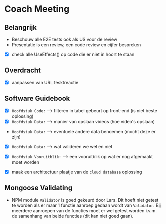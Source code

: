 # Coach Meeting

## Belangrijk

* Beschouw alle E2E tests ook als US voor de review
* Presentatie is een review, een code review en cijfer bespreken
- [x] check alle UseEffects() op code die er niet in hoort te staan

## Overdracht
- [x] aanpassen van URL tesktreactie

## Software Guidebook
- [x] ```Hoofdstuk Code:```         --> filteren in tabel gebeurt op front-end (is niet beste oplossing)
- [x] ```Hoofdstuk Data:```         --> manier van opslaan videos (hoe video's opslaan)
- ```Hoofdstuk Data:```         --> eventuele andere data benoemen (mocht deze er zijn)
- [x] ```Hoofdstuk Data:```         --> wat valideren we wel en niet
- [x] ```Hoofdstuk Vooruitblik:```  --> een vooruitblik op wat er nog afgemaakt moet worden
- [x] maak een architectuur plaatje van de ```cloud database``` oplossing


## Mongoose Validating
* NPM module ```Validator``` is goed gekeurd door Lars. Dit hoeft niet getest te worden als er maar 1 functie aanroep gedaan wordt van ```Validator```. Bij meerdere aanroepen van de functies moet er wel getest worden i.v.m. de samenhang van beide functies (dit kan niet goed gaan).
